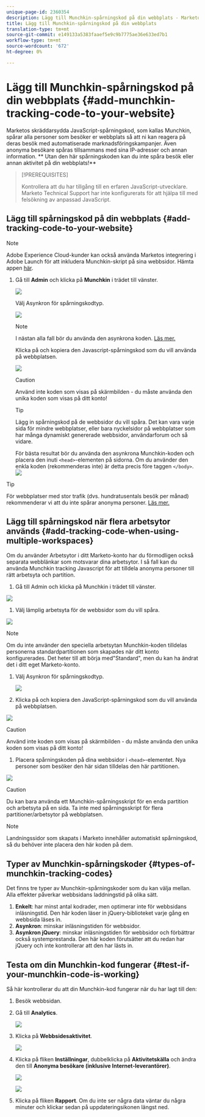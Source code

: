 ```yaml
---
unique-page-id: 2360354
description: Lägg till Munchkin-spårningskod på din webbplats - Marketo Docs - Produktdokumentation
title: Lägg till Munchkin-spårningskod på din webbplats
translation-type: tm+mt
source-git-commit: e149133a5383faaef5e9c9b7775ae36e633ed7b1
workflow-type: tm+mt
source-wordcount: '672'
ht-degree: 0%

---
```



# Lägg till Munchkin-spårningskod på din webbplats {#add-munchkin-tracking-code-to-your-website}

Marketos skräddarsydda JavaScript-spårningskod, som kallas Munchkin, spårar alla personer som besöker er webbplats så att ni kan reagera på deras besök med automatiserade marknadsföringskampanjer. Även anonyma besökare spåras tillsammans med sina IP-adresser och annan information. ** Utan den här spårningskoden kan du inte spåra besök eller annan aktivitet på din webbplats!**

>[!PREREQUISITES]
>
>Kontrollera att du har tillgång till en erfaren JavaScript-utvecklare. Marketo Technical Support har inte konfigurerats för att hjälpa till med felsökning av anpassad JavaScript.

## Lägg till spårningskod på din webbplats {#add-tracking-code-to-your-website}

>[!NOTE]
>
>Adobe Experience Cloud-kunder kan också använda Marketos integrering i Adobe Launch för att inkludera Munchkin-skript på sina webbsidor. Hämta appen [här](https://www.adobeexchange.com/experiencecloud.details.101054.html).

1. Gå till **Admin** och klicka på **Munchkin** i trädet till vänster.

   ![](assets/image2015-8-25-16-3a21-3a14.png)

   Välj Asynkron för spårningskodtyp.

   ![](assets/image2015-8-25-16-3a24-3a33.png)

   >[!NOTE]
   >
   >I nästan alla fall bör du använda den asynkrona koden. [Läs mer.](#types-of-munchkin-tracking-codes)

   Klicka på och kopiera den Javascript-spårningskod som du vill använda på webbplatsen.

   ![](assets/image2015-8-25-16-3a26-3a12.png)

   >[!CAUTION]
   >
   >Använd inte koden som visas på skärmbilden - du måste använda den unika koden som visas på ditt konto!

   >[!TIP]
   >
   >Lägg in spårningskod på de webbsidor du vill spåra. Det kan vara varje sida för mindre webbplatser, eller bara nyckelsidor på webbplatser som har många dynamiskt genererade webbsidor, användarforum och så vidare.

   För bästa resultat bör du använda den asynkrona Munchkin-koden och placera den inuti `<head>`-elementen på sidorna. Om du använder den enkla koden (rekommenderas inte) är detta precis före taggen `</body>`.
   ![](assets/image2015-8-25-16-3a5-3a20.png)

>[!TIP]
>
>För webbplatser med stor trafik (dvs. hundratusentals besök per månad) rekommenderar vi att du inte spårar anonyma personer. [Läs mer.](http://developers.marketo.com/documentation/websites/lead-tracking-munchkin-js/)

## Lägg till spårningskod när flera arbetsytor används {#add-tracking-code-when-using-multiple-workspaces}

Om du använder Arbetsytor i ditt Marketo-konto har du förmodligen också separata webblänkar som motsvarar dina arbetsytor. I så fall kan du använda Munchkin tracking Javascript för att tilldela anonyma personer till rätt arbetsyta och partition.

1. Gå till Admin och klicka på Munchkin i trädet till vänster.

![](assets/image2015-8-25-16-3a28-3a41.png)

1. Välj lämplig arbetsyta för de webbsidor som du vill spåra.

![](assets/image2015-8-25-16-3a30-3a32.png)

>[!NOTE]
>
>Om du inte använder den speciella arbetsytan Munchkin-koden tilldelas personerna standardpartitionen som skapades när ditt konto konfigurerades. Det heter till att börja med&quot;Standard&quot;, men du kan ha ändrat det i ditt eget Marketo-konto.

1. Välj Asynkron för spårningskodtyp.

   ![](assets/image2015-8-25-16-3a32-3a42.png)

1. Klicka på och kopiera den JavaScript-spårningskod som du vill använda på webbplatsen.

![](assets/image2015-8-25-16-3a34-3a7.png)

>[!CAUTION]
>
>Använd inte koden som visas på skärmbilden - du måste använda den unika koden som visas på ditt konto!

1. Placera spårningskoden på dina webbsidor i `<head>`-elementet. Nya personer som besöker den här sidan tilldelas den här partitionen.

![](assets/image2015-8-25-16-3a5-3a20.png)

>[!CAUTION]
>
>Du kan bara använda ett Munchkin-spårningsskript för en enda partition och arbetsyta på en sida. Ta inte med spårningsskript för flera partitioner/arbetsytor på webbplatsen.

>[!NOTE]
>
>Landningssidor som skapats i Marketo innehåller automatiskt spårningskod, så du behöver inte placera den här koden på dem.

## Typer av Munchkin-spårningskoder {#types-of-munchkin-tracking-codes}

Det finns tre typer av Munchkin-spårningskoder som du kan välja mellan. Alla effekter påverkar webbsidans laddningstid på olika sätt.

1. **Enkelt**: har minst antal kodrader, men optimerar inte för webbsidans inläsningstid. Den här koden läser in jQuery-biblioteket varje gång en webbsida läses in.
1. **Asynkron**: minskar inläsningstiden för webbsidor.
1. **Asynkron jQuery**: minskar inläsningstiden för webbsidor och förbättrar också systemprestanda. Den här koden förutsätter att du redan har jQuery och inte kontrollerar att den har lästs in.

## Testa om din Munchkin-kod fungerar {#test-if-your-munchkin-code-is-working}

Så här kontrollerar du att din Munchkin-kod fungerar när du har lagt till den:

1. Besök webbsidan.
1. Gå till **Analytics**.

   ![](assets/mainnav-analytics-hand.png)

1. Klicka på **Webbsidesaktivitet**.

   ![](assets/webanalytics.png)

1. Klicka på fliken **Inställningar**, dubbelklicka på **Aktivitetskälla** och ändra den till **Anonyma besökare (inklusive Internet-leverantörer)**.

   ![](assets/analytics-activity-source.png)

   ![](assets/activitysource.png)

1. Klicka på fliken **Rapport**. Om du inte ser några data väntar du några minuter och klickar sedan på uppdateringsikonen längst ned.

